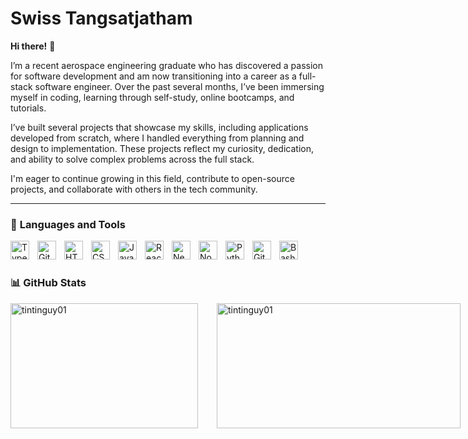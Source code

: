 # **Swiss Tangsatjatham**

**Hi there!** 👋

I’m a recent aerospace engineering graduate who has discovered a passion for software development and am now transitioning into a career as a full-stack software engineer. Over the past several months, I’ve been immersing myself in coding, learning through self-study, online bootcamps, and tutorials.

I’ve built several projects that showcase my skills, including applications developed from scratch, where I handled everything from planning and design to implementation. These projects reflect my curiosity, dedication, and ability to solve complex problems across the full stack.

I'm eager to continue growing in this field, contribute to open-source projects, and collaborate with others in the tech community.

---

### 🧰 **Languages and Tools**

<img align="left" alt="TypeScript" width="30px" style="padding-right:10px;" src="https://cdn.jsdelivr.net/gh/devicons/devicon/icons/typescript/typescript-plain.svg" />
<img align="left" alt="Git" width="30px" style="padding-right:10px;" src="https://cdn.jsdelivr.net/gh/devicons/devicon/icons/git/git-original.svg" />
<img align="left" alt="HTML" width="30px" style="padding-right:10px;" src="https://cdn.jsdelivr.net/gh/devicons/devicon/icons/html5/html5-plain.svg" />
<img align="left" alt="CSS" width="30px" style="padding-right:10px;" src="https://cdn.jsdelivr.net/gh/devicons/devicon/icons/css3/css3-plain.svg" />
<img align="left" alt="JavaScript" width="30px" style="padding-right:10px;" src="https://cdn.jsdelivr.net/gh/devicons/devicon/icons/javascript/javascript-plain.svg" />
<img align="left" alt="React" width="30px" style="padding-right:10px;" src="https://cdn.jsdelivr.net/gh/devicons/devicon/icons/react/react-original.svg" />
<img align="left" alt="NextJs" width="30px" style="padding-right:10px;" src="https://cdn.jsdelivr.net/gh/devicons/devicon@latest/icons/nextjs/nextjs-original.svg" />
<img align="left" alt="NodeJS" width="30px" style="padding-right:10px;" src="https://cdn.jsdelivr.net/gh/devicons/devicon/icons/nodejs/nodejs-original.svg" />
<img align="left" alt="Python" width="30px" style="padding-right:10px;" src="https://cdn.jsdelivr.net/gh/devicons/devicon/icons/python/python-plain.svg" />
<img align="left" alt="GitHub" width="30px" style="padding-right:10px;" src="https://cdn.jsdelivr.net/gh/devicons/devicon/icons/github/github-original.svg" />
<img align="left" alt="Bash" width="30px" style="padding-right:10px;" src="https://cdn.jsdelivr.net/gh/devicons/devicon/icons/bash/bash-original.svg" />
<br />

#

### 📊 **GitHub Stats**

<p style="display: flex; gap: 30px;">
  <img src="https://github-readme-stats.vercel.app/api/top-langs?username=tintinguy01&show_icons=true&locale=en&layout=compact&theme=gruvbox" alt="tintinguy01" style="width: 300px; height: 200px;"/>
  <img src="https://github-readme-stats.vercel.app/api?username=tintinguy01&show_icons=true&locale=en&theme=gruvbox" alt="tintinguy01" style="width: 390px; height: 200px;"/>
</p>
